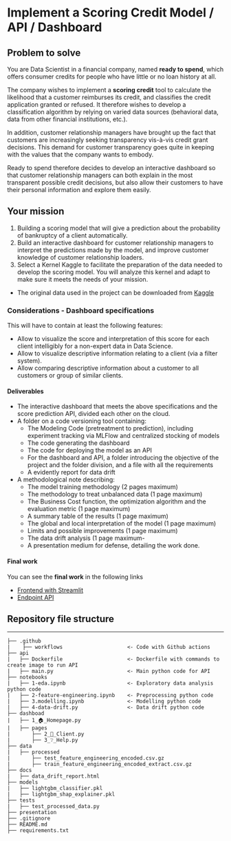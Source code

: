 # Implement a Scoring Credit Model / API / Dashboard

## **Problem to solve**

You are Data Scientist in a financial company, named **ready to spend**, which offers consumer credits for people who have little or no loan history at all.

The company wishes to implement a **scoring credit** tool to calculate the likelihood that a customer reimburses its credit, and classifies the credit application granted or refused. It therefore wishes to develop a classification algorithm by relying on varied data sources (behavioral data, data from other financial institutions, etc.).

In addition, customer relationship managers have brought up the fact that customers are increasingly seeking transparency vis-à-vis credit grant decisions. This demand for customer transparency goes quite in keeping with the values that the company wants to embody.

Ready to spend therefore decides to develop an interactive dashboard so that customer relationship managers can both explain in the most transparent possible credit decisions, but also allow their customers to have their personal information and explore them easily.

## **Your mission**


1. Building a scoring model that will give a prediction about the probability of bankruptcy of a client automatically.
2. Build an interactive dashboard for customer relationship managers to interpret the predictions made by the model, and improve customer knowledge of customer relationship loaders.
3. Select a Kernel Kaggle to facilitate the preparation of the data needed to develop the scoring model. You will analyze this kernel and adapt to make sure it meets the needs of your mission.
* The original data used in the project can be downloaded from [Kaggle](https://www.kaggle.com/c/home-credit-default-risk/data)

### **Considerations - Dashboard specifications**

This will have to contain at least the following features:

- Allow to visualize the score and interpretation of this score for each client intelligibly for a non-expert data in Data Science.
- Allow to visualize descriptive information relating to a client (via a filter system).
- Allow comparing descriptive information about a customer to all customers or group of similar clients.

#### **Deliverables**

- The interactive dashboard that meets the above specifications and the score prediction API, divided each other on the cloud.
- A folder on a code versioning tool containing:
    - The Modeling Code (pretreatment to prediction), including experiment tracking via MLFlow and centralized stocking of models
    - The code generating the dashboard
    - The code for deploying the model as an API
    - For the dashboard and API, a folder introducing the objective of the project and the folder division, and a file with all the requirements
    - A evidently report for data drift
- A methodological note describing:
    - The model training methodology (2 pages maximum)
    - The methodology to treat unbalanced data (1 page maximum)
    - The Business Cost function, the optimization algorithm and the evaluation metric (1 page maximum)
    - A summary table of the results (1 page maximum)
    - The global and local interpretation of the model (1 page maximum)
    - Limits and possible improvements (1 page maximum)
    - The data drift analysis (1 page maximum-
  - A presentation medium for defense, detailing the work done.

#### **Final work**
You can see the **final work** in the following links
- [Frontend with Streamlit](https://credit-scoring-felipelim.streamlit.app/)
- [Endpoint API](http://13.39.159.132/docs)

## **Repository file structure**

------------

    ├── .github
    |    ├── workflows                     <- Code with Github actions
    ├── api
    |   ├── Dockerfile                     <- Dockerfile with commands to create image to run API 
    |   ├── main.py                        <- Main python code for API
    ├── notebooks
    |   ├── 1-eda.ipynb                    <- Exploratory data analysis python code
    |   ├── 2-feature-engineering.ipynb    <- Preprocessing python code
    |   ├── 3.modelling.ipynb              <- Modelling python code
    |   ├── 4-data-drift.py                <- Data drift python code
    ├── dashboad
    |   ├── 1_🏠_Homepage.py
    |   ├── pages
    |       ├── 2_🔎_Client.py
    |       ├── 3_❔_Help.py
    ├── data
    |   ├── processed
    |       ├── test_feature_engineering_encoded.csv.gz
    |       ├── train_feature_engineering_encoded_extract.csv.gz
    ├── docs
    |   ├── data_drift_report.html
    ├── models
    |   ├── lightgbm_classifier.pkl
    |   ├── lightgbm_shap_explainer.pkl
    ├── tests
    |   ├── test_processed_data.py
    ├── presentation
    ├── .gitignore
    ├── README.md
    ├── requirements.txt



